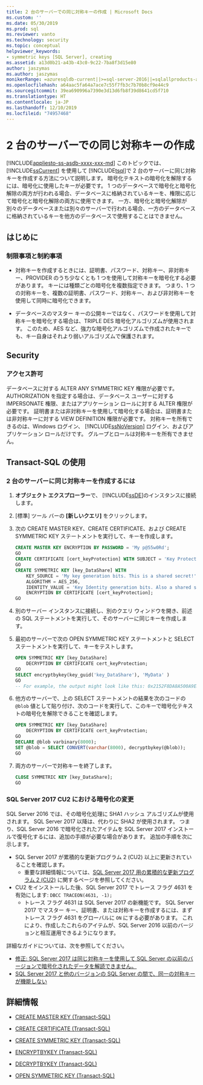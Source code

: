 ```yaml
---
title: 2 台のサーバーでの同じ対称キーの作成 | Microsoft Docs
ms.custom: ''
ms.date: 05/30/2019
ms.prod: sql
ms.reviewer: vanto
ms.technology: security
ms.topic: conceptual
helpviewer_keywords:
- symmetric keys [SQL Server], creating
ms.assetid: a13d0b21-a43b-43c0-9c22-7ba8f3d15e80
author: jaszymas
ms.author: jaszymas
monikerRange: =azuresqldb-current||>=sql-server-2016||=sqlallproducts-allversions||>=sql-server-linux-2017||=azuresqldb-mi-current
ms.openlocfilehash: a64aac5fa64a7ace7c55f7fb3c7b70b8cf9e44c9
ms.sourcegitcommit: 39ea690996a7390e3d13d6fb8f39d8641cd5f710
ms.translationtype: HT
ms.contentlocale: ja-JP
ms.lasthandoff: 12/10/2019
ms.locfileid: "74957468"
---
```

# <a name="create-identical-symmetric-keys-on-two-servers"></a>2 台のサーバーでの同じ対称キーの作成
[!INCLUDE[appliesto-ss-asdb-xxxx-xxx-md](../../../includes/appliesto-ss-asdb-xxxx-xxx-md.md)]
  このトピックでは、 [!INCLUDE[ssCurrent](../../../includes/sscurrent-md.md)] を使用して [!INCLUDE[tsql](../../../includes/tsql-md.md)]で 2 台のサーバーに同じ対称キーを作成する方法について説明します。 暗号化テキストの暗号化を解除するには、暗号化に使用したキーが必要です。 1 つのデータベースで暗号化と暗号化解除の両方が行われる場合、データベースに格納されているキーを、権限に応じて暗号化と暗号化解除の両方に使用できます。 一方、暗号化と暗号化解除が別々のデータベースまたは別々のサーバーで行われる場合、一方のデータベースに格納されているキーを他方のデータベースで使用することはできません。
  
## <a name="before-you-begin"></a>はじめに  
  
### <a name="limitations-and-restrictions"></a>制限事項と制約事項  
  
- 対称キーを作成するときには、証明書、パスワード、対称キー、非対称キー、PROVIDER のうち少なくとも 1 つを使用して対称キーを暗号化する必要があります。 キーには種類ごとの暗号化を複数指定できます。 つまり、1 つの対称キーを、複数の証明書、パスワード、対称キー、および非対称キーを使用して同時に暗号化できます。  
  
- データベースのマスター キーの公開キーではなく、パスワードを使用して対称キーを暗号化する場合は、TRIPLE DES 暗号化アルゴリズムが使用されます。 このため、AES など、強力な暗号化アルゴリズムで作成されたキーでも、キー自身はそれより弱いアルゴリズムで保護されます。  
  
## <a name="security"></a>Security  
  
### <a name="permissions"></a>アクセス許可  
 データベースに対する ALTER ANY SYMMETRIC KEY 権限が必要です。 AUTHORIZATION を指定する場合は、データベース ユーザーに対する IMPERSONATE 権限、またはアプリケーション ロールに対する ALTER 権限が必要です。 証明書または非対称キーを使用して暗号化する場合は、証明書または非対称キーに対する VIEW DEFINITION 権限が必要です。 対称キーを所有できるのは、Windows ログイン、 [!INCLUDE[ssNoVersion](../../../includes/ssnoversion-md.md)] ログイン、およびアプリケーション ロールだけです。 グループとロールは対称キーを所有できません。  
  
## <a name="using-transact-sql"></a>Transact-SQL の使用  
  
### <a name="to-create-identical-symmetric-keys-on-two-different-servers"></a>2 台のサーバーに同じ対称キーを作成するには  
  
1. **オブジェクト エクスプローラー**で、 [!INCLUDE[ssDE](../../../includes/ssde-md.md)]のインスタンスに接続します。  
  
2. [標準] ツール バーの **[新しいクエリ]** をクリックします。  
  
3. 次の CREATE MASTER KEY、CREATE CERTIFICATE、および CREATE SYMMETRIC KEY ステートメントを実行して、キーを作成します。  
  
    ```sql
    CREATE MASTER KEY ENCRYPTION BY PASSWORD = 'My p@55w0Rd';  
    GO  
    CREATE CERTIFICATE [cert_keyProtection] WITH SUBJECT = 'Key Protection';  
    GO  
    CREATE SYMMETRIC KEY [key_DataShare] WITH  
        KEY_SOURCE = 'My key generation bits. This is a shared secret!',  
        ALGORITHM = AES_256,   
        IDENTITY_VALUE = 'Key Identity generation bits. Also a shared secret'  
        ENCRYPTION BY CERTIFICATE [cert_keyProtection];  
    GO  
    ```  
  
4. 別のサーバー インスタンスに接続し、別のクエリ ウィンドウを開き、前述の SQL ステートメントを実行して、そのサーバーに同じキーを作成します。  
  
5. 最初のサーバーで次の OPEN SYMMETRIC KEY ステートメントと SELECT ステートメントを実行して、キーをテストします。  
  
    ```sql
    OPEN SYMMETRIC KEY [key_DataShare]   
        DECRYPTION BY CERTIFICATE cert_keyProtection;  
    GO  
    SELECT encryptbykey(key_guid('key_DataShare'), 'MyData' )  
    GO  
    -- For example, the output might look like this: 0x2152F8DA8A500A9EDC2FAE26D15C302DA70D25563DAE7D5D1102E3056CE9EF95CA3E7289F7F4D0523ED0376B155FE9C3  
    ```  
  
6. 他方のサーバーで、上の SELECT ステートメントの結果を次のコードの `@blob` 値として貼り付け、次のコードを実行して、このキーで暗号化テキストの暗号化を解除できることを確認します。  
  
    ```sql
    OPEN SYMMETRIC KEY [key_DataShare]   
        DECRYPTION BY CERTIFICATE cert_keyProtection;  
    GO  
    DECLARE @blob varbinary(8000);  
    SET @blob = SELECT CONVERT(varchar(8000), decryptbykey(@blob));  
    GO  
    ```  
  
7. 両方のサーバーで対称キーを終了します。  
  
    ```sql
    CLOSE SYMMETRIC KEY [key_DataShare];  
    GO  
    ```  

### <a name="encryption-changes-in-sql-server-2017-cu2"></a>SQL Server 2017 CU2 における暗号化の変更

SQL Server 2016 では、その暗号化処理に SHA1 ハッシュ アルゴリズムが使用されます。 SQL Server 2017 以降は、代わりに SHA2 が使用されます。 つまり、SQL Server 2016 で暗号化されたアイテムを SQL Server 2017 インストールで復号化するには、追加の手順が必要な場合があります。 追加の手順を次に示します。

- SQL Server 2017 が累積的な更新プログラム 2 (CU2) 以上に更新されていることを確認します。
  - 重要な詳細情報については、[SQL Server 2017 用の累積的な更新プログラム 2 (CU2)](https://support.microsoft.com/help/4052574) に関するページを参照してください。
- CU2 をインストールした後、SQL Server 2017 でトレース フラグ 4631 を有効にします: `DBCC TRACEON(4631, -1);`
  - トレース フラグ 4631 は SQL Server 2017 の新機能です。 SQL Server 2017 でマスター キー、証明書、または対称キーを作成するには、まずトレース フラグ 4631 をグローバルに `ON` にする必要があります。 これにより、作成したこれらのアイテムが、SQL Server 2016 以前のバージョンと相互運用できるようになります。

詳細なガイドについては、次を参照してください。

- [修正: SQL Server 2017 は同じ対称キーを使用して SQL Server の以前のバージョンで暗号化されたデータを解読できません。](https://support.microsoft.com/help/4053407/sql-server-2017-cannot-decrypt-data-encrypted-by-earlier-versions)
- [SQL Server 2017 と他のバージョンの SQL Server の間で、同一の対称キーが機能しない](https://feedback.azure.com/forums/908035-sql-server/suggestions/33116269-identical-symmetric-keys-do-not-work-between-sql-s) <!-- Issue 2225. Thank you Stephen W and Sam Rueby. -->

## <a name="for-more-information"></a>詳細情報

-   [CREATE MASTER KEY &#40;Transact-SQL&#41;](../../../t-sql/statements/create-master-key-transact-sql.md)  
  
-   [CREATE CERTIFICATE &#40;Transact-SQL&#41;](../../../t-sql/statements/create-certificate-transact-sql.md)  
  
-   [CREATE SYMMETRIC KEY &#40;Transact-SQL&#41;](../../../t-sql/statements/create-symmetric-key-transact-sql.md)  
  
-   [ENCRYPTBYKEY &#40;Transact-SQL&#41;](../../../t-sql/functions/encryptbykey-transact-sql.md)  
  
-   [DECRYPTBYKEY &#40;Transact-SQL&#41;](../../../t-sql/functions/decryptbykey-transact-sql.md)  
  
-   [OPEN SYMMETRIC KEY &#40;Transact-SQL&#41;](../../../t-sql/statements/open-symmetric-key-transact-sql.md)  
